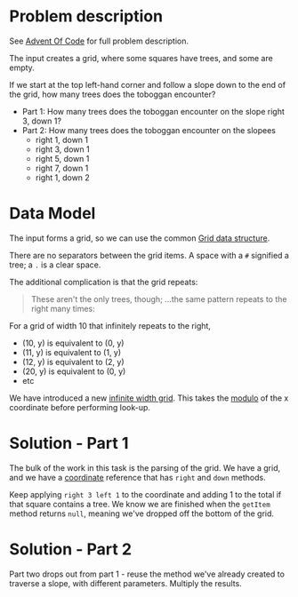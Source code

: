 # Problem description

See [Advent Of Code](https://adventofcode.com/2020/day/3) for full problem description.

The input creates a grid, where some squares have trees, and some are empty.

If we start at the top left-hand corner and follow a slope down to the end of
the grid, how many trees does the toboggan encounter?

* Part 1: How many trees does the toboggan encounter on the slope right 3, down 1?
* Part 2: How many trees does the toboggan encounter on the slopees
  * right 1, down 1
  * right 3, down 1
  * right 5, down 1
  * right 7, down 1
  * right 1, down 2  

# Data Model

The input forms a grid, so we can use the common
[Grid data structure](../../models/grid/Grid.java).

There are no separators between the grid items. A space with a `#` signified a tree; 
a `.` is a clear space.

The additional complication is that the grid repeats:
>These aren't the only trees, though; ...the same pattern repeats to the right many times:

For a grid of width 10 that infinitely repeats to the right, 
* (10, y) is equivalent to (0, y)
* (11, y) is equivalent to (1, y)
* (12, y) is equivalent to (2, y)
* (20, y) is equivalent to (0, y)
* etc

We have introduced a new [infinite width grid](../../models/grid/InfiniteWidthGrid.java).
This takes the [modulo](https://en.wikipedia.org/wiki/Modulo_operation) of the x coordinate before performing look-up.

# Solution - Part 1

The bulk of the work in this task is the parsing of the grid.
We have a grid, and we have a [coordinate](../../models/grid/Coordinate2D.java)
reference that has `right` and `down` methods.

Keep applying `right 3 left 1` to the coordinate and adding 1 to the total if that
square contains a tree. We know we are finished when the `getItem` method returns `null`,
meaning we've dropped off the bottom of the grid.

# Solution - Part 2

Part two drops out from part 1 - reuse the method we've already created to
traverse a slope, with different parameters. Multiply the results.
